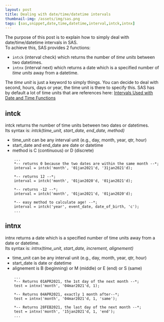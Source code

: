 ```yaml
---
layout: post
title: Dealing with date/time/datetime intervals
thumbnail-img: /assets/img/sas.png
tags: [sas,snippet,date,time,datetime,interval,intck,intnx]
---
```


The purpose of this post is to explain how to simply deal with date/time/datetime intervals in SAS.  
To achieve this, SAS provides 2 functions:
* `intck` (interval check) which returns the number of *time units* between two datetimes.
* `intnx` (interval next) which returns a date which is a specified number of *time units* away from a datetime.

The *time unit* is just a keyword to simply things. You can decide to deal with second, hours, days or year, the time unit is there to specify this. 
SAS has by default a lot of time units that are references here: [
Intervals Used with Date and Time Functions](https://documentation.sas.com/doc/en/pgmsascdc/9.4_3.5/leforinforref/n0pxq4af0hx60nn1i1x3xn41mc3c.htm#n0zn1re74n6pfvn170g9us41coho)

## intck
intck returns the number of time units between two dates or datetimes.  
Its syntax is: *intck(time_unit, start_date, end_date, method)*
* time_unit can be any interval unit (e.g., day, month, year, qtr, hour)
* start_date and end_date are date or datetime
* method is C (continuous) or D (discrete)

```
    ...
    *-- returns 0 because the two dates are within the same month --*;
    interval = intck('month', '01jan2021'd, '31jan2021'd);
    
    *-- returns 12 --*;
    interval = intck('month', '01jan2020'd, '01jan2021'd);
    
    *-- returns -12 --*;
    interval = intck('month', '01jan2021'd, '01jan2020'd);
    
    *-- easy method to calculate age! --*;
    interval = intck('year', event_date, date_of_birth, 'c');
    ...
```

## intnx
intnx returns a date which is a specified number of time units away from a date or datetime.  
Its syntax is: *intnx(time_unit, start_date, increment, alignement)*
* time_unit can be any interval unit (e.g., day, month, year, qtr, hour)
* start_date is date or datetime
* alignement is B (beginning) or M (middle) or E (end) or S (same)

```
    ...
    *-- Returns 01APR2021, the 1st day of the next month --*;
    test = intnx('month', '04mar2021'd, 1);
    
    *-- Returns 04APR2021, exactly 1 month after--*;
    test = intnx('month', '04mar2021'd, 1, 'same');
    
    *-- Returns 28FEB2021, the last day of the next month --*;
    test = intnx('month', '15jan2021'd, 1, 'end');
    ...
```
